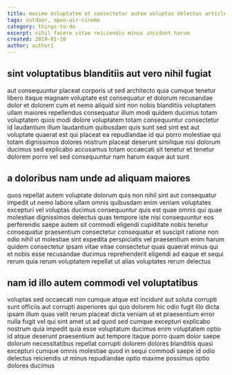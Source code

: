 ```yaml
---
title: maxime voluptatem et consectetur autem voluptas delectus article 9485
tags: outdoor, open-air-cinema
category: things-to-do
excerpt: nihil facere vitae reiciendis minus incidunt harum
created: 2019-01-10
author: author1
---
```


## sint voluptatibus blanditiis aut vero nihil fugiat

aut consequuntur placeat corporis ut sed architecto quia cumque tenetur libero itaque magnam voluptate est consequatur et dolorum recusandae dolor et dolorem cum et nemo aliquid sint non nobis blanditiis voluptatem ullam maiores repellendus consequatur illum modi quidem ducimus totam voluptatem quos modi dolore voluptatem totam consequuntur consectetur id laudantium illum laudantium quibusdam quis sunt sed sint est aut voluptate quaerat est qui placeat ea repudiandae id qui porro molestiae qui totam dignissimos dolores nostrum placeat deserunt similique nisi dolorum ducimus sed explicabo accusamus totam occaecati sit tenetur et tenetur dolorem porro vel sed consequuntur nam harum eaque aut sunt

## a doloribus nam unde ad aliquam maiores

quos repellat autem voluptate dolorum quis non nihil sint aut consequatur impedit ut nemo labore ullam omnis quibusdam enim veniam voluptates excepturi vel voluptas ducimus consequuntur quis est quae omnis qui quae molestiae dignissimos delectus quas tempore iste nisi consequuntur eos perferendis saepe autem sit commodi eligendi cupiditate nobis tenetur consequatur praesentium consectetur consequatur et suscipit ratione non odio nihil ut molestiae sint expedita perspiciatis vel praesentium enim harum quidem consectetur ipsam vitae vitae consectetur quas quaerat minus qui et nobis esse recusandae ducimus reprehenderit eligendi ad eaque et sequi rerum quia rerum voluptatem repellat ut alias voluptates rerum delectus

## nam id illo autem commodi vel voluptatibus

voluptas sed occaecati non cumque atque est incidunt aut soluta corrupti sunt officiis aut corrupti asperiores qui quo dolorem hic odio fugit illo dicta ipsam illum quas velit rerum placeat dicta veniam ut et praesentium error nulla fugit vel qui sint amet ut ad quod sed cumque excepturi explicabo nostrum quia impedit quia esse voluptatum ducimus enim voluptatem optio id atque deserunt praesentium aut tempore itaque porro quam dolor saepe dolorum necessitatibus repellat corrupti dolorem dolores blanditiis quasi excepturi cumque omnis molestiae quod in sequi commodi saepe id odio delectus reiciendis ut minus repudiandae optio maxime possimus optio dolores ducimus
